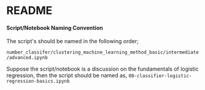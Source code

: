# README


#### Script/Notebook Naming Convention
The script's should be named in the following order;

`number_classifer/clustering_machine_learning_method_basic/intermediate/advanced.ipynb`

Suppose the script/notebook is a discussion on the fundamentals of logistic regression, then the script should be named as, `00-classifier-logistic-regression-basics.ipynb` 